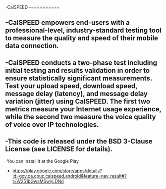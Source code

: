 -CalSPEED
-==========
 
-CalSPEED empowers end-users with a professional-level, industry-standard testing tool to measure the quality and speed of their mobile data connection.
-
-CalSPEED conducts a two-phase test including initial testing and results validation in order to ensure statistically significant measurements. Test your upload speed, download speed, message delay (latency), and message delay variation (jitter) using CalSPEED. The first two metrics measure your Internet usage experience, while the second two measure the voice quality of voice over IP technologies.
-
-This code is released under the BSD 3-Clause License (see LICENSE for details).
-
-You can install it at the Google Play 
-    https://play.google.com/store/apps/details?id=gov.ca.cpuc.calspeed.android&feature=nav_result#?t=W251bGwsMSwyLDNd
